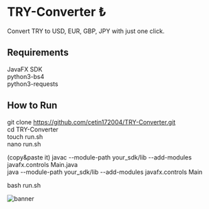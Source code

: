 # TRY-Converter ₺
Convert TRY to USD, EUR, GBP, JPY with just one click.

## Requirements
JavaFX SDK  
python3-bs4  
python3-requests  

## How to Run
git clone https://github.com/cetin172004/TRY-Converter.git  
cd TRY-Converter  
touch run.sh  
nano run.sh  
  
(copy&paste it)
javac --module-path your_sdk/lib --add-modules javafx.controls Main.java  
java --module-path your_sdk/lib --add-modules javafx.controls Main  
  
bash run.sh  

![banner](https://github.com/user-attachments/assets/295da8f7-d5a9-4631-bf85-00ce762921e8)
